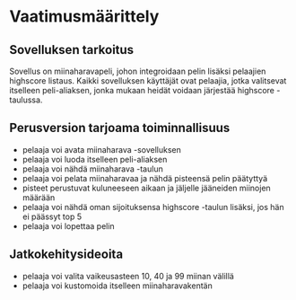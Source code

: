 # Vaatimusmäärittely

## Sovelluksen tarkoitus
Sovellus on miinaharavapeli, johon integroidaan pelin lisäksi pelaajien highscore listaus. Kaikki sovelluksen käyttäjät ovat pelaajia, jotka valitsevat itselleen peli-aliaksen, jonka mukaan heidät voidaan järjestää highscore -taulussa.

## Perusversion tarjoama toiminnallisuus
- pelaaja voi avata miinaharava -sovelluksen
- pelaaja voi luoda itselleen peli-aliaksen
- pelaaja voi nähdä miinaharava -taulun
- pelaaja voi pelata miinaharavaa ja nähdä pisteensä pelin päätyttyä
- pisteet perustuvat kuluneeseen aikaan ja jäljelle jääneiden miinojen määrään
- pelaaja voi nähdä oman sijoituksensa highscore -taulun lisäksi, jos hän ei päässyt top 5
- pelaaja voi lopettaa pelin 

## Jatkokehitysideoita
- pelaaja voi valita vaikeusasteen 10, 40 ja 99 miinan välillä
- pelaaja voi kustomoida itselleen miinaharavakentän
